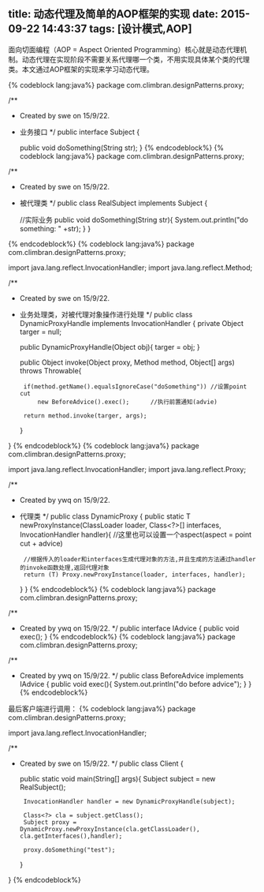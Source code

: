 title: 动态代理及简单的AOP框架的实现
date: 2015-09-22 14:43:37
tags: [设计模式,AOP]
---
面向切面编程（AOP = Aspect Oriented Programming）核心就是动态代理机制。动态代理在实现阶段不需要关系代理哪一个类，不用实现具体某个类的代理类。本文通过AOP框架的实现来学习动态代理。

{% codeblock lang:java%}
package com.climbran.designPatterns.proxy;

/**
 * Created by swe on 15/9/22.
 * 业务接口
 */
public interface Subject {

    public void doSomething(String str);
}
{% endcodeblock%}
{% codeblock lang:java%}
package com.climbran.designPatterns.proxy;

/**
 * Created by swe on 15/9/22.
 * 被代理类
 */
public class RealSubject implements Subject {

    //实际业务
    public void doSomething(String str){
        System.out.println("do something: " +str);
    }
}

{% endcodeblock%}
{% codeblock lang:java%}
package com.climbran.designPatterns.proxy;

import java.lang.reflect.InvocationHandler;
import java.lang.reflect.Method;

/**
 * Created by swe on 15/9/22.
 * 业务处理类，对被代理对象操作进行处理
 */
public class DynamicProxyHandle implements InvocationHandler {
    private Object targer = null;

    public DynamicProxyHandle(Object obj){
        targer = obj;
    }

    public Object invoke(Object proxy, Method method, Object[] args) throws Throwable{

        if(method.getName().equalsIgnoreCase("doSomething")) //设置point cut
            new BeforeAdvice().exec();      //执行前置通知(advie)

        return method.invoke(targer, args);
    }

}
{% endcodeblock%}
{% codeblock lang:java%}
package com.climbran.designPatterns.proxy;

import java.lang.reflect.InvocationHandler;
import java.lang.reflect.Proxy;

/**
 * Created by ywq on 15/9/22.
 * 代理类
 */
public class DynamicProxy<T> {
    public static <T> T newProxyInstance(ClassLoader loader, Class<?>[] interfaces, InvocationHandler handler){
        //这里也可以设置一个aspect(aspect = point cut + advice)

        //根据传入的loader和interfaces生成代理对象的方法,并且生成的方法通过handler的invoke函数处理,返回代理对象
        return (T) Proxy.newProxyInstance(loader, interfaces, handler);
    }
}
{% endcodeblock%}
{% codeblock lang:java%}
package com.climbran.designPatterns.proxy;

/**
 * Created by ywq on 15/9/22.
 */
public interface IAdvice {
    public void exec();
}
{% endcodeblock%}
{% codeblock lang:java%}
package com.climbran.designPatterns.proxy;


/**
 * Created by ywq on 15/9/22.
 */
public class BeforeAdvice implements IAdvice {
    public void exec(){
        System.out.println("do before advice");
    }
}
{% endcodeblock%}

最后客户端进行调用：
{% codeblock lang:java%}
package com.climbran.designPatterns.proxy;

import java.lang.reflect.InvocationHandler;

/**
 * Created by swe on 15/9/22.
 */
public class Client {

    public static void main(String[] args){
        Subject subject = new RealSubject();

        InvocationHandler handler = new DynamicProxyHandle(subject);

        Class<?> cla = subject.getClass();
        Subject proxy = DynamicProxy.newProxyInstance(cla.getClassLoader(), cla.getInterfaces(),handler);

        proxy.doSomething("test");
    }

}
{% endcodeblock%}